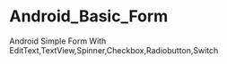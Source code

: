 # Android_Basic_Form
Android Simple Form
With EditText,TextView,Spinner,Checkbox,Radiobutton,Switch

